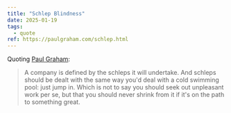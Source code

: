 ```yaml
---
title: "Schlep Blindness"
date: 2025-01-19
tags:
  - quote
ref: https://paulgraham.com/schlep.html
---
```

Quoting [Paul Graham](https://paulgraham.com/schlep.html):

> A company is defined by the schleps it will undertake. And schleps should be dealt with the same way you'd deal with a cold swimming pool: just jump in. Which is not to say you should seek out unpleasant work per se, but that you should never shrink from it if it's on the path to something great.